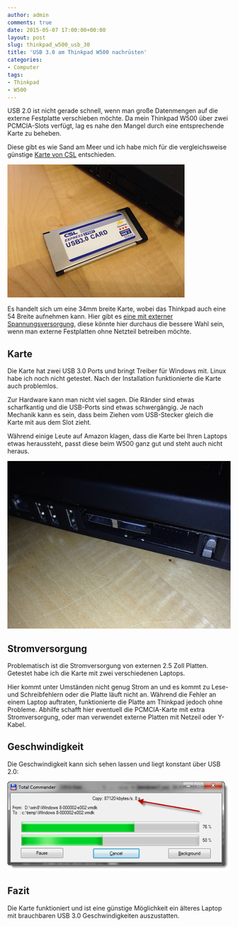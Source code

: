 ```yaml
---
author: admin
comments: true
date: 2015-05-07 17:00:00+00:00
layout: post
slug: thinkpad_w500_usb_30
title: 'USB 3.0 am Thinkpad W500 nachrüsten'
categories:
- Computer
tags:
- Thinkpad
- W500
---
```


USB 2.0 ist nicht gerade schnell, wenn man große Datenmengen auf die externe Festplatte verschieben möchte. Da mein Thinkpad W500 über zwei PCMCIA-Slots verfügt, lag es nahe den Mangel durch eine entsprechende Karte zu beheben.

Diese gibt es wie Sand am Meer und ich habe mich für die vergleichsweise günstige [Karte von CSL](http://www.amazon.de/gp/product/B00C7NV69C/ref=as_li_tl?ie=UTF8&camp=1638&creative=6742&creativeASIN=B00C7NV69C&linkCode=as2&tag=ekiwide0b-21&linkId=YXMCVAQEPDUP5V4Y) entschieden.

![](/assets/uploads/2015/5/usb0.jpg)

Es handelt sich um eine 34mm breite Karte, wobei das Thinkpad auch eine 54 Breite aufnehmen kann. Hier gibt es [eine mit externer Spannungsversorgung](http://www.amazon.de/gp/product/B008BHN6MI/ref=as_li_tl?ie=UTF8&camp=1638&creative=6742&creativeASIN=B008BHN6MI&linkCode=as2&tag=ekiwide0b-21&linkId=HWTRAGVQV7EEK5I5), diese könnte hier durchaus die bessere Wahl sein, wenn man externe Festplatten ohne Netzteil betreiben möchte. 

## Karte

Die Karte hat zwei USB 3.0 Ports und bringt Treiber für Windows mit. Linux habe ich 
noch nicht getestet. Nach der Installation funktionierte die Karte auch problemlos.

Zur Hardware kann man nicht viel sagen. Die Ränder sind etwas scharfkantig und die USB-Ports sind etwas schwergängig. Je nach Mechanik kann es sein, dass beim Ziehen vom USB-Stecker gleich die Karte mit aus dem Slot zieht.

Während einige Leute auf Amazon klagen, dass die Karte bei Ihren Laptops etwas heraussteht, passt diese beim W500 ganz gut und steht auch nicht heraus.

![](/assets/uploads/2015/5/usb1.jpg)

## Stromversorgung

Problematisch ist die Stromversorgung von externen 2.5 Zoll Platten. Getestet habe ich die Karte mit zwei verschiedenen Laptops. 

Hier kommt unter Umständen nicht genug Strom an und es kommt zu Lese- und Schreibfehlern oder die Platte läuft nicht an. Während die Fehler an einem Laptop auftraten, funktionierte die Platte am Thinkpad jedoch ohne Probleme. Abhilfe schafft hier eventuell die PCMCIA-Karte mit extra Stromversorgung, oder man verwendet externe Platten mit Netzeil oder Y-Kabel.

## Geschwindigkeit

Die Geschwindigkeit kann sich sehen lassen und liegt konstant über USB 2.0:

![](/assets/uploads/2015/5/usb2.png)

## Fazit

Die Karte funktioniert und ist eine günstige Möglichkeit ein älteres Laptop mit brauchbaren USB 3.0 Geschwindigkeiten auszustatten.



